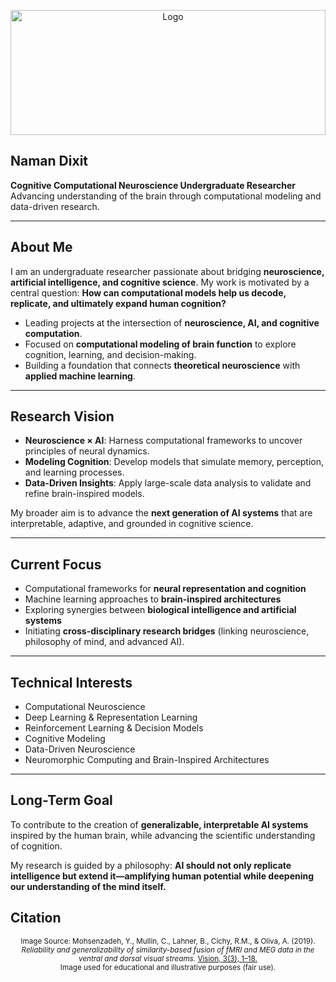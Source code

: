 <p align="center">
  <img src="https://github.com/username/username/blob/main/Github%20Banner.png.png" alt="Logo" width="100%" height="200px" />
</p>

## Naman Dixit

**Cognitive Computational Neuroscience Undergraduate Researcher**
Advancing understanding of the brain through computational modeling and data-driven research.

---

## About Me

I am an undergraduate researcher passionate about bridging **neuroscience, artificial intelligence, and cognitive science**. My work is motivated by a central question:
**How can computational models help us decode, replicate, and ultimately expand human cognition?**

* Leading projects at the intersection of **neuroscience, AI, and cognitive computation**.
* Focused on **computational modeling of brain function** to explore cognition, learning, and decision-making.
* Building a foundation that connects **theoretical neuroscience** with **applied machine learning**.

---

## Research Vision

* **Neuroscience × AI**: Harness computational frameworks to uncover principles of neural dynamics.
* **Modeling Cognition**: Develop models that simulate memory, perception, and learning processes.
* **Data-Driven Insights**: Apply large-scale data analysis to validate and refine brain-inspired models.

My broader aim is to advance the **next generation of AI systems** that are interpretable, adaptive, and grounded in cognitive science.

---

## Current Focus

* Computational frameworks for **neural representation and cognition**
* Machine learning approaches to **brain-inspired architectures**
* Exploring synergies between **biological intelligence and artificial systems**
* Initiating **cross-disciplinary research bridges** (linking neuroscience, philosophy of mind, and advanced AI).

---

## Technical Interests

* Computational Neuroscience
* Deep Learning & Representation Learning
* Reinforcement Learning & Decision Models
* Cognitive Modeling
* Data-Driven Neuroscience
* Neuromorphic Computing and Brain-Inspired Architectures

---

## Long-Term Goal

To contribute to the creation of **generalizable, interpretable AI systems** inspired by the human brain, while advancing the scientific understanding of cognition.

My research is guided by a philosophy: **AI should not only replicate intelligence but extend it—amplifying human potential while deepening our understanding of the mind itself.**

## Citation 
<p align="center">
  <sub>
    Image Source: Mohsenzadeh, Y., Mullin, C., Lahner, B., Cichy, R.M., & Oliva, A. (2019).  
    <em>Reliability and generalizability of similarity-based fusion of fMRI and MEG data in the ventral and dorsal visual streams.</em>  
    <a href="https://www.mdpi.com/2411-5150/3/3/38" target="_blank">Vision, 3(3), 1–18.</a>  
    <br>Image used for educational and illustrative purposes (fair use).
  </sub>
</p>

